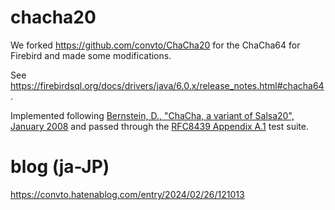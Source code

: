 # chacha20

We forked https://github.com/convto/ChaCha20 for the ChaCha64 for Firebird and made some modifications.

See https://firebirdsql.org/docs/drivers/java/6.0.x/release_notes.html#chacha64 .

Implemented following [Bernstein, D., "ChaCha, a variant of Salsa20", January 2008](http://cr.yp.to/chacha/chacha-20080128.pdf) and passed through the [RFC8439 Appendix A.1](https://datatracker.ietf.org/doc/html/rfc8439#appendix-A.1) test suite.

# blog (ja-JP)
https://convto.hatenablog.com/entry/2024/02/26/121013
